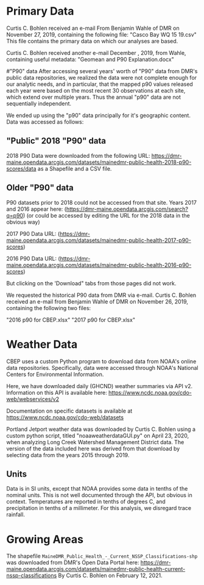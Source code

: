 # Primary Data
Curtis C. Bohlen received an e-mail From Benjamin Wahle of DMR on November 27,
2019, containing the following file: "Casco Bay WQ 15 19.csv"  This file
contains the primary data on which our analyses are based.

Curtis C. Bohlen received another e-mail December , 2019,  from Wahle, 
containing useful metadata:
"Geomean and P90 Explanation.docx"

#"P90" data
After accessing several years' worth of "P90" data from DMR's public data
repositories,  we realized the data were not complete enough for our analytic 
needs, and in particular, that the mapped p90 values released each year were
based on the most recent 30 observations at each site, which extend over
multiple years.  Thus the annual "p90" data are not sequentially independent.

We ended up using the "p90" data principally for it's geographic content. 
Data was accessed as follows:

## "Public" 2018 "P90" data
2018 P90 Data were downloaded from the following URL:
https://dmr-maine.opendata.arcgis.com/datasets/mainedmr-public-health-2018-p90-scores/data
as a Shapefile and a CSV file.

## Older "P90" data
P90 datasets prior to 2018 could not be accessed from that site. Years 2017 and
2016 appear here: (https://dmr-maine.opendata.arcgis.com/search?q=p90) (or could
be accessed by editing the URL for the 2018 data in the obvious way)

2017 P90 Data URL: (https://dmr-maine.opendata.arcgis.com/datasets/mainedmr-public-health-2017-p90-scores)

2016 P90 Data URL: (https://dmr-maine.opendata.arcgis.com/datasets/mainedmr-public-health-2016-p90-scores)

But clicking on the 'Download" tabs from those pages did not work.

We requested the historical P90 data from DMR via e-mail.  Curtis C. Bohlen 
received an e-mail from Benjamin Wahle of DMR on November 26, 2019, containing 
the following two files:

"2016 p90 for CBEP.xlsx"
"2017 p90 for CBEP.xlsx"

# Weather Data
CBEP uses a custom Python program to download data from NOAA's online data
repositories.  Specifically, data were accessed through NOAA's National Centers
for Environmental Information.

Here, we have downloaded daily (GHCND) weather summaries via API v2. Information
on this API is available here: https://www.ncdc.noaa.gov/cdo-web/webservices/v2

Documentation on specific datasets is available at
https://www.ncdc.noaa.gov/cdo-web/datasets

Portland Jetport weather data was  downloaded by Curtis C. Bohlen using a custom
python script, titled "noaaweatherdataGUI.py" on April 23, 2020, when analyzing 
Long Creek Watershed Management District data.  The version of the data included 
here was derived from that download by selecting data from the years 2015 through
2019.

## Units
Data is in SI units, except that NOAA provides some data in tenths of the
nominal units.  This is not well documented through the API, but obvious in 
context. Temperatures are reported in tenths of degrees C, and precipitation in
tenths of a millimeter.  For this analysis, we disregard trace rainfall.

# Growing Areas
The shapefile `MaineDMR_Public_Health_-_Current_NSSP_Classifications-shp` was 
downloaded from DMR's Open Data Portal here:
https://dmr-maine.opendata.arcgis.com/datasets/mainedmr-public-health-current-nssp-classifications
By Curtis C. Bohlen on February 12, 2021.
